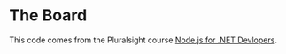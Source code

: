 ﻿# The Board

This code comes from the Pluralsight course [Node.js for .NET Devlopers](https://app.pluralsight.com/library/courses/nodejs-dotnet-developers).
